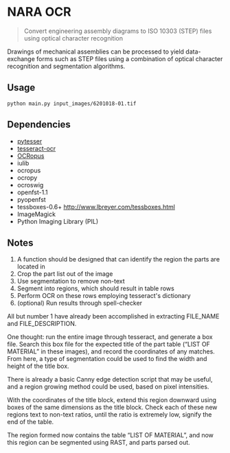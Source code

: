 # NARA OCR

> Convert engineering assembly diagrams to ISO 10303 (STEP) files using optical character recognition

Drawings of mechanical assemblies can be processed to yield data-exchange forms
such as STEP files using a combination of optical character recognition and
segmentation algorithms.

## Usage

`python main.py input_images/6201018-01.tif`

## Dependencies

* [pytesser](http://code.google.com/p/pytesser/)
* [tesseract-ocr](http://code.google.com/p/tesseract-ocr/)
* [OCRopus](http://code.google.com/p/ocropus/wiki/InstallTranscript)
* iulib
* ocropus
* ocropy
* ocroswig
* openfst-1.1
* pyopenfst
* tessboxes-0.6+ http://www.lbreyer.com/tessboxes.html
* ImageMagick
* Python Imaging Library (PIL)

## Notes

1. A function should be designed that can identify the region the parts are located in
2. Crop the part list out of the image
3. Use segmentation to remove non-text
4. Segment into regions, which should result in table rows
5. Perform OCR on these rows employing tesseract's dictionary
6. (optional) Run results through spell-checker

All but number 1 have already been accomplished in extracting FILE_NAME and FILE_DESCRIPTION.

One thought: run the entire image through tesseract, and generate a box file. Search this box file for the expected title of the part table (“LIST OF MATERIAL” in these images), and record the coordinates of any matches. From here, a type of segmentation could be used to find the width and height of the title box.

There is already a basic Canny edge detection script that may be useful, and a region growing method could be used, based on pixel intensities.

With the coordinates of the title block, extend this region downward using boxes of the same dimensions as the title block. Check each of these new regions text to non-text ratios, until the ratio is extremely low, signify the end of the table. 

The region formed now contains the table “LIST OF MATERIAL”, and now this region can be segmented using RAST, and parts parsed out.
